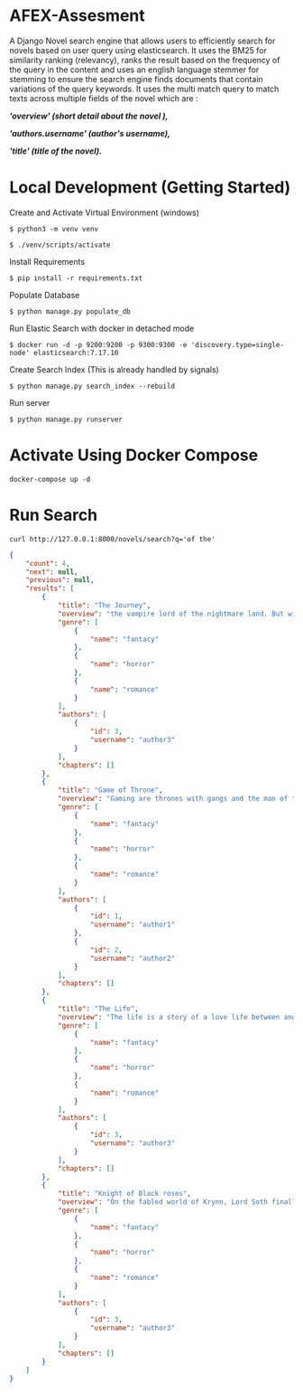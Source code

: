 # AFEX-Assesment

A Django Novel search engine that allows users to efficiently search for novels based on user query using elasticsearch.
It uses the BM25 for similarity ranking (relevancy), ranks the result based on the frequency of the query in the content and uses an english language stemmer for stemming to ensure the search engine finds documents that contain variations of the query keywords. It uses the multi match query to match texts across multiple fields of the novel which are :

<b> *'overview' (short detail about the novel ),*

*'authors.username' (author's username),*

*'title' (title of the novel).* 
</b>

# Local Development (Getting Started)

Create and Activate Virtual Environment (windows)

```
$ python3 -m venv venv

$ ./venv/scripts/activate
```

Install Requirements

```
$ pip install -r requirements.txt
```

Populate Database 

```
$ python manage.py populate_db
```

Run Elastic Search with docker in detached mode

```
$ docker run -d -p 9200:9200 -p 9300:9300 -e 'discovery.type=single-node' elasticsearch:7.17.10 
```

Create Search Index (This is already handled by signals)

```
$ python manage.py search_index --rebuild

```

Run server

```
$ python manage.py runserver
```




# Activate Using Docker Compose

```
docker-compose up -d
```



# Run Search 

```
curl http://127.0.0.1:8000/novels/search?q='of the'
```

```json
{
    "count": 4,
    "next": null,
    "previous": null,
    "results": [
        {
            "title": "The Journey",
            "overview": "the vampire lord of the nightmare land. But with only a captive of the Vistani woman and an untrustworthy of the ghost for allies",
            "genre": [
                {
                    "name": "fantacy"
                },
                {
                    "name": "horror"
                },
                {
                    "name": "romance"
                }
            ],
            "authors": [
                {
                    "id": 3,
                    "username": "author3"
                }
            ],
            "chapters": []
        },
        {
            "title": "Game of Throne",
            "overview": "Gaming are thrones with gangs and the man of the hsjjs",
            "genre": [
                {
                    "name": "fantacy"
                },
                {
                    "name": "horror"
                },
                {
                    "name": "romance"
                }
            ],
            "authors": [
                {
                    "id": 1,
                    "username": "author1"
                },
                {
                    "id": 2,
                    "username": "author2"
                }
            ],
            "chapters": []
        },
        {
            "title": "The Life",
            "overview": "The life is a story of a love life between angelina and joe",
            "genre": [
                {
                    "name": "fantacy"
                },
                {
                    "name": "horror"
                },
                {
                    "name": "romance"
                }
            ],
            "authors": [
                {
                    "id": 3,
                    "username": "author3"
                }
            ],
            "chapters": []
        },
        {
            "title": "Knight of Black roses",
            "overview": "On the fabled world of Krynn, Lord Soth finally learns that there is a price to pay for his long history of evil deeds, a price even an undead warrior might find horrifying.",
            "genre": [
                {
                    "name": "fantacy"
                },
                {
                    "name": "horror"
                },
                {
                    "name": "romance"
                }
            ],
            "authors": [
                {
                    "id": 3,
                    "username": "author3"
                }
            ],
            "chapters": []
        }
    ]
}
```